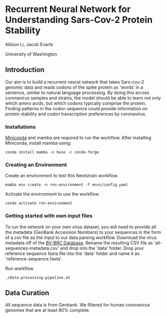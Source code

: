 # Recurrent Neural Network for Understanding Sars-Cov-2 Protein Stability 

Allison Li, Jacob Evarts

University of Washington

## Introduction
Our aim is to build a recurrent neural network that takes Sars-cov-2 genomic data and reads codons of the spike protein as ‘words’ in a sentence, similar to natural language processing. By doing this across coronavirus samples and strains, the model should be able to learn not only which amino acids, but which codons typically comprise the protein. Finding patterns in the codon sequence could provide information on protein stability and codon transcription preferences by coronavirus.

### Installations
[Miniconda](https://docs.conda.io/en/latest/miniconda.html) and mamba are required to run the workflow. After installing Miniconda, install mamba using:

`conda install mamba -n base -c conda-forge`

### Creating an Environment
Create an environment to test this Nextstrain workflow.

`mamba env create -n rnn-environment -f envs/config.yaml`

Activate the environment to use the workflow.

`conda activate rnn-environment`


### Getting started with own input files
To run the network on your own virus dataset, you will need to provide all the metadata (GenBank Accession Numbers) to your sequences in the form of a csv file as the input to our data parsing workflow.
Download the virus metadata off of the [BV-BRC Database](https://www.bv-brc.org/). Rename the resulting CSV file as 'all-sequences-metadata.csv' and drop into the 'data' folder. Drop your reference sequence fasta file into the 'data' folder and name it as 'reference-sequence.fasta'.

Run workflow 

`./data-processing-pipeline.sh`

## Data Curation
All sequence data is from Genbank. We filtered for human coronavirus genomes that are at least 80% complete. 
